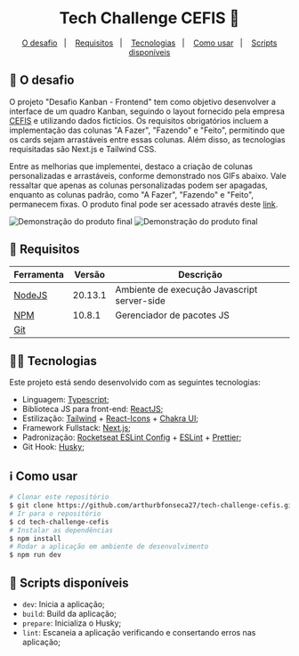 
<h1 align="center">
  Tech Challenge CEFIS 🚀
</h1>

<p align="center">
	<a href="#rocket-requisitos">O desafio</a>&nbsp;&nbsp;&nbsp;|&nbsp;&nbsp;&nbsp;
  <a href="#memo-requisitos">Requisitos</a>&nbsp;&nbsp;&nbsp;|&nbsp;&nbsp;&nbsp;
  <a href="#rocket-tecnologias">Tecnologias</a>&nbsp;&nbsp;&nbsp;|&nbsp;&nbsp;&nbsp;
  <a href="#information_source-como-usar">Como usar</a>&nbsp;&nbsp;&nbsp;|&nbsp;&nbsp;&nbsp;
  <a href="#scroll-scripts-disponíveis">Scripts disponíveis</a>
</p>

## :rocket: O desafio
O projeto "Desafio Kanban - Frontend" tem como objetivo desenvolver a interface de um quadro Kanban, seguindo o layout fornecido pela empresa [CEFIS](https://cefis.com.br/) e utilizando dados fictícios. Os requisitos obrigatórios incluem a implementação das colunas "A Fazer", "Fazendo" e "Feito", permitindo que os cards sejam arrastáveis entre essas colunas. Além disso, as tecnologias requisitadas são Next.js e Tailwind CSS. 

Entre as melhorias que implementei, destaco a criação de colunas personalizadas e arrastáveis, conforme demonstrado nos GIFs abaixo. Vale ressaltar que apenas as colunas personalizadas podem ser apagadas, enquanto as colunas padrão, como "A Fazer", "Fazendo" e "Feito", permanecem fixas. O produto final pode ser acessado através deste [link](https://tech-challenge-cefis.vercel.app/).

![Demonstração do produto final](docs/KanbanBoardDemoPart1.gif)
![Demonstração do produto final](docs/KanbanBoardDemoPart2.gif)

## :memo: Requisitos

| Ferramenta| Versão  | Descrição                                    |
|-----------|---------|----------------------------------------------|
| [NodeJS](https://nodejs.org/en/)              | 20.13.1 | Ambiente de execução Javascript server-side  |
| [NPM](https://www.npmjs.com/)                 | 10.8.1 | Gerenciador de pacotes JS                    |
| [Git](https://git-scm.com/)           | | |


## :man_technologist: Tecnologias

Este projeto está sendo desenvolvido com as seguintes tecnologias:

-  Linguagem: [Typescript](https://www.typescriptlang.org/);
-  Biblioteca JS para front-end: [ReactJS](https://reactjs.org/);
-  Estilização: [Tailwind](https://tailwindcss.com/) + [React-Icons](https://react-icons.github.io/react-icons/) + [Chakra UI](https://v2.chakra-ui.com/);
-  Framework Fullstack: [Next.js](https://nextjs.org/);
-  Padronização: [Rocketseat ESLint Config](https://github.com/Rocketseat/eslint-config-rocketseat) + [ESLint](https://eslint.org/) + [Prettier](https://prettier.io/);
-  Git Hook: [Husky](https://typicode.github.io/husky/#/);

## :information_source: Como usar

```bash
# Clonar este repositório
$ git clone https://github.com/arthurbfonseca27/tech-challenge-cefis.git
# Ir para o repositório
$ cd tech-challenge-cefis
# Instalar as dependências
$ npm install
# Rodar a aplicação em ambiente de desenvolvimento
$ npm run dev
```
## :scroll: Scripts disponíveis

- `dev`: Inicia a aplicação;
- `build`: Build da aplicação;
- `prepare`:  Inicializa o Husky;
- `lint`: Escaneia a aplicação verificando e consertando erros nas aplicação;
